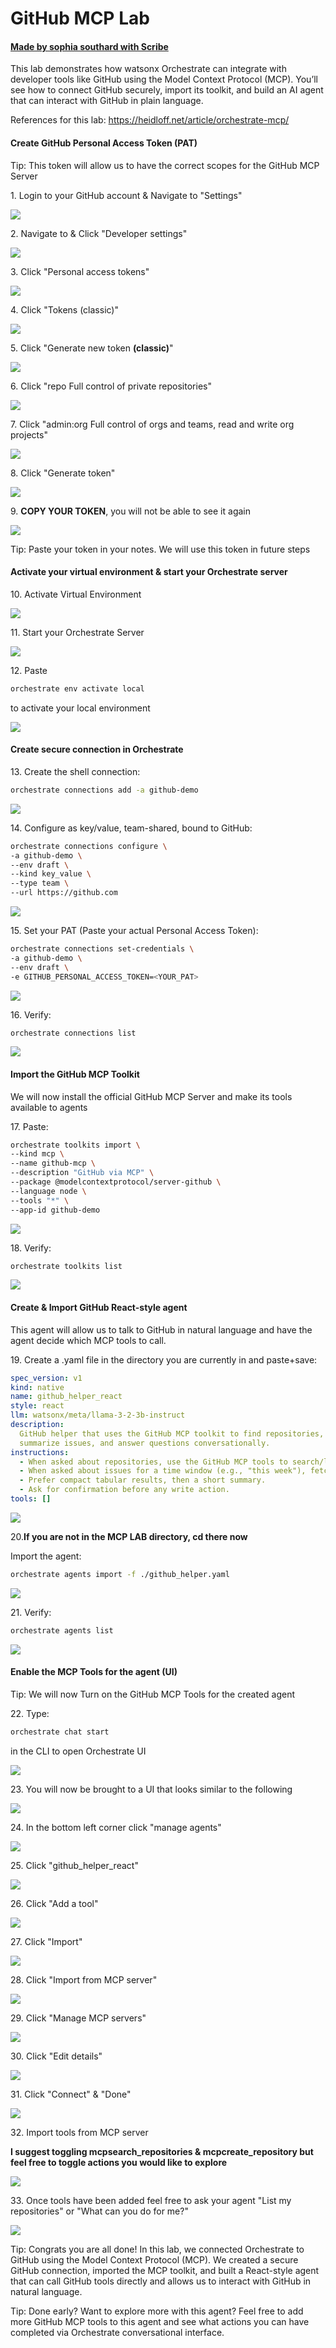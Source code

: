 # GitHub MCP Lab
#### [Made by sophia southard with Scribe](https://scribehow.com/shared/GitHub_MCP_Lab__pemXOUvzTTCFbCPy9gF_1g)
This lab demonstrates how watsonx Orchestrate can integrate with developer tools like GitHub using the Model Context Protocol (MCP). You’ll see how to connect GitHub securely, import its toolkit, and build an AI agent that can interact with GitHub in plain language. 

References for this lab: https://heidloff.net/article/orchestrate-mcp/

#### Create GitHub Personal Access Token (PAT)


Tip: This token will allow us to have the correct scopes for the GitHub MCP Server


1\. Login to your GitHub account & Navigate to "Settings"

![](https://ajeuwbhvhr.cloudimg.io/https://colony-recorder.s3.amazonaws.com/files/2025-08-20/434deaf3-3af1-4289-a9c8-a48c4ede7b68/ascreenshot.jpeg?tl_px=94,85&br_px=1470,854&force_format=jpeg&q=100&width=1120.0&wat=1&wat_opacity=0.7&wat_gravity=northwest&wat_url=https://colony-recorder.s3.us-west-1.amazonaws.com/images/watermarks/FB923C_standard.png&wat_pad=808,277)


2\. Navigate to & Click "Developer settings"

![](https://ajeuwbhvhr.cloudimg.io/https://colony-recorder.s3.amazonaws.com/files/2025-08-20/a2051897-f444-4b42-a3de-597490986a66/ascreenshot.jpeg?tl_px=0,186&br_px=1376,956&force_format=jpeg&q=100&width=1120.0&wat=1&wat_opacity=0.7&wat_gravity=northwest&wat_url=https://colony-recorder.s3.us-west-1.amazonaws.com/images/watermarks/FB923C_standard.png&wat_pad=192,448)


3\. Click "Personal access tokens"

![](https://ajeuwbhvhr.cloudimg.io/https://colony-recorder.s3.amazonaws.com/files/2025-08-20/3b447bce-a358-4caf-b42f-20b5989d6e77/ascreenshot.jpeg?tl_px=0,0&br_px=1376,769&force_format=jpeg&q=100&width=1120.0&wat=1&wat_opacity=0.7&wat_gravity=northwest&wat_url=https://colony-recorder.s3.us-west-1.amazonaws.com/images/watermarks/FB923C_standard.png&wat_pad=210,174)


4\. Click "Tokens (classic)"

![](https://ajeuwbhvhr.cloudimg.io/https://colony-recorder.s3.amazonaws.com/files/2025-08-20/6d64c59f-b6b4-4e1c-b247-37f94dd670f8/ascreenshot.jpeg?tl_px=0,0&br_px=1376,769&force_format=jpeg&q=100&width=1120.0&wat=1&wat_opacity=0.7&wat_gravity=northwest&wat_url=https://colony-recorder.s3.us-west-1.amazonaws.com/images/watermarks/FB923C_standard.png&wat_pad=181,225)


5\. Click "Generate new token **(classic)**"

![](https://ajeuwbhvhr.cloudimg.io/https://colony-recorder.s3.amazonaws.com/files/2025-08-20/9d82cc27-434f-4df2-8e64-91b748a9f012/ascreenshot.jpeg?tl_px=74,80&br_px=1451,849&force_format=jpeg&q=100&width=1120.0&wat=1&wat_opacity=0.7&wat_gravity=northwest&wat_url=https://colony-recorder.s3.us-west-1.amazonaws.com/images/watermarks/FB923C_standard.png&wat_pad=524,277)


6\. Click "repo Full control of private repositories"

![](https://ajeuwbhvhr.cloudimg.io/https://colony-recorder.s3.amazonaws.com/files/2025-08-20/3687576f-1c3f-42ef-937b-f2ee82081a68/ascreenshot.jpeg?tl_px=0,164&br_px=1376,933&force_format=jpeg&q=100&width=1120.0&wat=1&wat_opacity=0.7&wat_gravity=northwest&wat_url=https://colony-recorder.s3.us-west-1.amazonaws.com/images/watermarks/FB923C_standard.png&wat_pad=322,277)


7\. Click "admin:org Full control of orgs and teams, read and write org projects"

![](https://ajeuwbhvhr.cloudimg.io/https://colony-recorder.s3.amazonaws.com/files/2025-08-20/84cfd384-2736-4a64-8b6d-4c321b3eb082/ascreenshot.jpeg?tl_px=0,186&br_px=1376,956&force_format=jpeg&q=100&width=1120.0&wat=1&wat_opacity=0.7&wat_gravity=northwest&wat_url=https://colony-recorder.s3.us-west-1.amazonaws.com/images/watermarks/FB923C_standard.png&wat_pad=324,429)


8\. Click "Generate token"

![](https://ajeuwbhvhr.cloudimg.io/https://colony-recorder.s3.amazonaws.com/files/2025-08-20/212ed54d-a499-4813-b65c-864de696b703/ascreenshot.jpeg?tl_px=0,186&br_px=1376,956&force_format=jpeg&q=100&width=1120.0&wat=1&wat_opacity=0.7&wat_gravity=northwest&wat_url=https://colony-recorder.s3.us-west-1.amazonaws.com/images/watermarks/FB923C_standard.png&wat_pad=349,384)


9\. **COPY YOUR TOKEN**, you will not be able to see it again

![](https://ajeuwbhvhr.cloudimg.io/https://colony-recorder.s3.amazonaws.com/files/2025-08-20/4f54cd35-8719-4ad7-b710-c5e65e3d1b59/user_cropped_screenshot.png?tl_px=94,49&br_px=1470,818&force_format=jpeg&q=100&width=1120.0&wat=1&wat_opacity=0.7&wat_gravity=northwest&wat_url=https://colony-recorder.s3.us-west-1.amazonaws.com/images/watermarks/FB923C_standard.png&wat_pad=551,277)


Tip: Paste your token in your notes. We will use this token in future steps


#### Activate your virtual environment & start your Orchestrate server


10\. Activate Virtual Environment

![](https://ajeuwbhvhr.cloudimg.io/https://colony-recorder.s3.amazonaws.com/files/2025-08-20/d25df99f-4b23-48cc-b68c-647f266dbff7/ascreenshot.jpeg?tl_px=0,0&br_px=1376,769&force_format=jpeg&q=100&width=1120.0&wat=1&wat_opacity=0.7&wat_gravity=northwest&wat_url=https://colony-recorder.s3.us-west-1.amazonaws.com/images/watermarks/FB923C_standard.png&wat_pad=484,161)


11\. Start your Orchestrate Server

![](https://ajeuwbhvhr.cloudimg.io/https://colony-recorder.s3.amazonaws.com/files/2025-08-20/ff1d4c66-b35d-4194-afc0-c1d9f5820be8/user_cropped_screenshot.png?tl_px=0,0&br_px=1470,671&force_format=jpeg&q=100&width=1120.0)


12\. Paste 
```bash
orchestrate env activate local
```
 to activate your local environment

![](https://ajeuwbhvhr.cloudimg.io/https://colony-recorder.s3.amazonaws.com/files/2025-08-20/91f54bc5-a163-4420-b3b6-b3a2ec000cbd/user_cropped_screenshot.png?tl_px=242,0&br_px=1225,185&force_format=jpeg&q=100&width=983&wat_scale=87&wat=1&wat_opacity=0.7&wat_gravity=northwest&wat_url=https://colony-recorder.s3.us-west-1.amazonaws.com/images/watermarks/FB923C_standard.png&wat_pad=385,126)



#### Create secure connection in Orchestrate



13\. Create the shell connection: 
```bash
orchestrate connections add -a github-demo
```

![](https://ajeuwbhvhr.cloudimg.io/https://colony-recorder.s3.amazonaws.com/files/2025-08-20/5d214cbf-bbe4-4705-b6ab-872f58cd7e35/user_cropped_screenshot.png?tl_px=192,0&br_px=1222,171&force_format=jpeg&q=100&width=1030)


14\. Configure as key/value, team-shared, bound to GitHub:

```bash
orchestrate connections configure \
-a github-demo \
--env draft \
--kind key_value \
--type team \
--url https://github.com
```
![](https://ajeuwbhvhr.cloudimg.io/https://colony-recorder.s3.amazonaws.com/files/2025-08-20/7e72d114-90e4-49b6-b995-43772e71dc59/user_cropped_screenshot.png?tl_px=3,0&br_px=968,224&force_format=jpeg&q=100&width=965)


15\. Set your PAT (Paste your actual Personal Access Token): 

```bash
orchestrate connections set-credentials \
-a github-demo \
--env draft \
-e GITHUB_PERSONAL_ACCESS_TOKEN=<YOUR_PAT>
```
![](https://ajeuwbhvhr.cloudimg.io/https://colony-recorder.s3.amazonaws.com/files/2025-08-20/8fc7d3f5-77b8-44ec-b5cf-51d6ea3ec748/user_cropped_screenshot.png?tl_px=0,0&br_px=1007,211&force_format=jpeg&q=100&width=1007)


16\. Verify: 
```bash
orchestrate connections list
```

![](https://ajeuwbhvhr.cloudimg.io/https://colony-recorder.s3.amazonaws.com/files/2025-08-20/86fc54ed-998f-4f93-89d6-0bb20b74f427/user_cropped_screenshot.png?tl_px=0,0&br_px=796,162&force_format=jpeg&q=100&wat_scale=71&wat=1&wat_opacity=0.7&wat_gravity=northwest&wat_url=https://colony-recorder.s3.us-west-1.amazonaws.com/images/watermarks/FB923C_standard.png&wat_pad=363,132)


#### Import the GitHub MCP Toolkit


We will now install the official GitHub MCP Server and make its tools available to agents


17\. Paste: 
```bash
orchestrate toolkits import \
--kind mcp \
--name github-mcp \
--description "GitHub via MCP" \
--package @modelcontextprotocol/server-github \
--language node \
--tools "*" \
--app-id github-demo
```
![](https://ajeuwbhvhr.cloudimg.io/https://colony-recorder.s3.amazonaws.com/files/2025-08-20/fa1843b0-ec5e-46a1-8131-a6aa15ab9ccc/user_cropped_screenshot.png?tl_px=0,0&br_px=823,259&force_format=jpeg&q=100&width=823)


18\. Verify:
```bash
orchestrate toolkits list
```

![](https://ajeuwbhvhr.cloudimg.io/https://colony-recorder.s3.amazonaws.com/files/2025-08-20/e51f8359-4e49-47ad-b7cd-bbc5b469a69c/user_cropped_screenshot.png?tl_px=0,0&br_px=1093,412&force_format=jpeg&q=100&wat_scale=97&wat=1&wat_opacity=0.7&wat_gravity=northwest&wat_url=https://colony-recorder.s3.us-west-1.amazonaws.com/images/watermarks/FB923C_standard.png&wat_pad=843,-301)


#### Create & Import GitHub React-style agent


This agent will allow us to talk to GitHub in natural language and have the agent decide which MCP tools to call.


19\. Create a .yaml file in the directory you are currently in and paste+save:
```yaml
spec_version: v1
kind: native
name: github_helper_react
style: react
llm: watsonx/meta/llama-3-2-3b-instruct
description: 
  GitHub helper that uses the GitHub MCP toolkit to find repositories,
  summarize issues, and answer questions conversationally.
instructions: 
  - When asked about repositories, use the GitHub MCP tools to search/list them.
  - When asked about issues for a time window (e.g., "this week"), fetch and summarize them clearly.
  - Prefer compact tabular results, then a short summary.
  - Ask for confirmation before any write action.
tools: []
```
![](https://ajeuwbhvhr.cloudimg.io/https://colony-recorder.s3.amazonaws.com/files/2025-08-20/bc41e90d-b384-408f-8a5d-1eeb60f5aca2/user_cropped_screenshot.png?tl_px=36,0&br_px=1183,468&force_format=jpeg&q=100&width=1120.0&wat=1&wat_opacity=0.7&wat_gravity=northwest&wat_url=https://colony-recorder.s3.us-west-1.amazonaws.com/images/watermarks/FB923C_standard.png&wat_pad=524,768)


20\.**If you are not in the MCP LAB directory, cd there now** 

Import the agent: 
```bash
orchestrate agents import -f ./github_helper.yaml
```

![](https://ajeuwbhvhr.cloudimg.io/https://colony-recorder.s3.amazonaws.com/files/2025-08-20/02ac635e-0622-41e9-a456-db960eadbb8a/user_cropped_screenshot.png?tl_px=0,16&br_px=1290,838&force_format=jpeg&q=100&width=1120.0)


21\. Verify: 
```bash
orchestrate agents list
```

![](https://ajeuwbhvhr.cloudimg.io/https://colony-recorder.s3.amazonaws.com/files/2025-08-20/de2f53b8-9e5a-4f20-bd0b-778bcc09ebf9/user_cropped_screenshot.png?tl_px=0,124&br_px=1239,894&force_format=jpeg&q=100&width=1120.0&wat=1&wat_opacity=0.7&wat_gravity=northwest&wat_url=https://colony-recorder.s3.us-west-1.amazonaws.com/images/watermarks/FB923C_standard.png&wat_pad=374,637)


#### Enable the MCP Tools for the agent (UI)


Tip: We will now Turn on the GitHub MCP Tools for the created agent


22\. Type:
```bash
orchestrate chat start
```
 in the CLI to open Orchestrate UI

![](https://ajeuwbhvhr.cloudimg.io/https://colony-recorder.s3.amazonaws.com/files/2025-08-20/c9f6e361-750c-402d-bc73-44c59025924b/screenshot.webp?tl_px=0,0&br_px=2190,540&force_format=jpeg&q=100&width=1120.0)


23\. You will now be brought to a UI that looks similar to the following

![](https://ajeuwbhvhr.cloudimg.io/https://colony-recorder.s3.amazonaws.com/files/2025-08-20/4dcf2247-eafd-49c5-aaec-1e93237e7062/screenshot.webp?tl_px=0,0&br_px=2907,1576&force_format=jpeg&q=100&width=1120.0)


24\. In the bottom left corner click "manage agents"

![](https://ajeuwbhvhr.cloudimg.io/https://colony-recorder.s3.amazonaws.com/files/2025-08-20/b0a44fc5-a145-4cf0-9013-de83aab45732/user_cropped_screenshot.png?tl_px=0,0&br_px=2907,1576&force_format=jpeg&q=100&width=1120.0&wat=1&wat_opacity=0.7&wat_gravity=northwest&wat_url=https://colony-recorder.s3.us-west-1.amazonaws.com/images/watermarks/FB923C_standard.png&wat_pad=20,556)


25\. Click "github_helper_react"

![](https://ajeuwbhvhr.cloudimg.io/https://colony-recorder.s3.amazonaws.com/files/2025-08-20/c8ee1ee3-6aa1-480f-86d1-5fe7ecff5283/user_cropped_screenshot.png?tl_px=0,0&br_px=2902,1574&force_format=jpeg&q=100&width=1120.0&wat=1&wat_opacity=0.7&wat_gravity=northwest&wat_url=https://colony-recorder.s3.us-west-1.amazonaws.com/images/watermarks/FB923C_standard.png&wat_pad=388,361)


26\. Click "Add a tool"

![](https://ajeuwbhvhr.cloudimg.io/https://colony-recorder.s3.amazonaws.com/files/2025-08-20/6bb7ebe2-2279-4e18-82fa-706855a03839/ascreenshot.jpeg?tl_px=44,0&br_px=1420,769&force_format=jpeg&q=100&width=1120.0&wat=1&wat_opacity=0.7&wat_gravity=northwest&wat_url=https://colony-recorder.s3.us-west-1.amazonaws.com/images/watermarks/FB923C_standard.png&wat_pad=524,276)

27\. Click "Import"

![](https://ajeuwbhvhr.cloudimg.io/https://colony-recorder.s3.amazonaws.com/files/2025-08-26/df3b5699-6b46-4e08-84e1-14deea30c427/user_cropped_screenshot.png?tl_px=0,0&br_px=2938,1654&force_format=jpeg&q=100&width=1120.0&wat=1&wat_opacity=0.7&wat_gravity=northwest&wat_url=https://colony-recorder.s3.us-west-1.amazonaws.com/images/watermarks/FB923C_standard.png&wat_pad=358,341)


28\. Click "Import from MCP server"

![](https://ajeuwbhvhr.cloudimg.io/https://colony-recorder.s3.amazonaws.com/files/2025-08-26/3e41b49e-943d-43d0-bb21-24a54d70523a/user_cropped_screenshot.png?tl_px=0,0&br_px=2938,1662&force_format=jpeg&q=100&width=1120.0&wat=1&wat_opacity=0.7&wat_gravity=northwest&wat_url=https://colony-recorder.s3.us-west-1.amazonaws.com/images/watermarks/FB923C_standard.png&wat_pad=684,275)


29\. Click "Manage MCP servers"

![](https://ajeuwbhvhr.cloudimg.io/https://colony-recorder.s3.amazonaws.com/files/2025-08-26/38fc8094-9468-499a-b5f7-c6406c3b9bd3/user_cropped_screenshot.png?tl_px=0,0&br_px=2936,1630&force_format=jpeg&q=100&width=1120.0&wat=1&wat_opacity=0.7&wat_gravity=northwest&wat_url=https://colony-recorder.s3.us-west-1.amazonaws.com/images/watermarks/FB923C_standard.png&wat_pad=836,103)


30\. Click "Edit details"

![](https://ajeuwbhvhr.cloudimg.io/https://colony-recorder.s3.amazonaws.com/files/2025-08-26/11303fb9-f68e-4290-8479-cb9f7fe3978e/user_cropped_screenshot.png?tl_px=0,0&br_px=2926,1344&force_format=jpeg&q=100&width=1120.0&wat=1&wat_opacity=0.7&wat_gravity=northwest&wat_url=https://colony-recorder.s3.us-west-1.amazonaws.com/images/watermarks/FB923C_standard.png&wat_pad=949,173)


31\. Click "Connect" & "Done"

![](https://ajeuwbhvhr.cloudimg.io/https://colony-recorder.s3.amazonaws.com/files/2025-08-26/fc1d0b5c-6ee8-4dfa-bc7b-b838ea574807/user_cropped_screenshot.png?tl_px=0,0&br_px=2936,1678&force_format=jpeg&q=100&width=1120.0&wat=1&wat_opacity=0.7&wat_gravity=northwest&wat_url=https://colony-recorder.s3.us-west-1.amazonaws.com/images/watermarks/FB923C_standard.png&wat_pad=156,499)


32\. Import tools from MCP server

**I suggest toggling mcpsearch_repositories & mcpcreate_repository but feel free to toggle actions you would like to explore**


![](https://ajeuwbhvhr.cloudimg.io/https://colony-recorder.s3.amazonaws.com/files/2025-08-26/56b20928-5316-4b5b-9c85-b052a08bed9a/screenshot.webp?tl_px=0,0&br_px=2930,1544&force_format=jpeg&q=100&width=1120.0)


33\. Once tools have been added feel free to ask your agent "List my repositories" or "What can you do for me?"

![](https://ajeuwbhvhr.cloudimg.io/https://colony-recorder.s3.amazonaws.com/files/2025-08-20/a7511b40-c14b-4409-931a-24acf30a2ba0/ascreenshot.jpeg?tl_px=94,186&br_px=1470,956&force_format=jpeg&q=100&width=1120.0&wat=1&wat_opacity=0.7&wat_gravity=northwest&wat_url=https://colony-recorder.s3.us-west-1.amazonaws.com/images/watermarks/FB923C_standard.png&wat_pad=748,511)


Tip: Congrats you are all done! In this lab, we connected Orchestrate to GitHub using the Model Context Protocol (MCP). We created a secure GitHub connection, imported the MCP toolkit, and built a React-style agent that can call GitHub tools directly and allows us to interact with GitHub in natural language.

Tip: Done early? Want to explore more with this agent?
Feel free to add more GitHub MCP tools to this agent and see what actions you can have completed via Orchestrate conversational interface.

